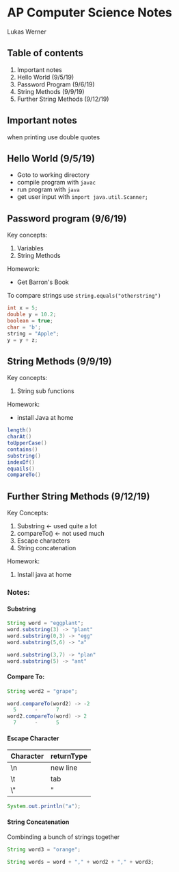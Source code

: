 # AP Computer Science Notes

Lukas Werner

## Table of contents

1. Important notes
2. Hello World (9/5/19)
3. Password Program (9/6/19)
4. String Methods (9/9/19)
5. Further String Methods (9/12/19)

## Important notes

when printing use double quotes

## Hello World (9/5/19)

* Goto to working directory
* compile program with `javac`
* run program with `java` 
* get user input with `import java.util.Scanner;`

## Password program (9/6/19)

Key concepts:

1. Variables
2. String Methods

Homework:

* Get Barron's Book

To compare strings use `string.equals("otherstring")`

```java
int x = 5;
double y = 10.2;
boolean = true;
char = 'b';
string = "Apple";
y = y + z;
```

## String Methods (9/9/19)

Key concepts:

1. String sub functions

Homework:
* install Java at home

```java
length()
charAt()
toUpperCase()
contains()
substring()
indexOf()
equails()
compareTo()
```

## Further String Methods (9/12/19)

Key Concepts:

1. Substring  <- used quite a lot
2. compareTo() <- not used much
3. Escape characters
4. String concatenation

Homework:

1. Install java at home

### Notes:

#### Substring

```java
String word = "eggplant";
word.substring(3) -> "plant"
word.substring(0,3) -> "egg"
word.substring(5,6) -> "a"

word.substring(3,7) -> "plan"
word.substring(5) -> "ant"

```

#### Compare To:

``` java
String word2 = "grape";

word.compareTo(word2) -> -2
  5      -      7
word2.compareTo(word) -> 2
  7      -      5
```

#### Escape Character

Character | returnType |
--- | --- |
\n | new line
\t | tab
\\" | "

```java
System.out.println("a");
```

#### String Concatenation

Combinding a bunch of strings together

```java
String word3 = "orange";

String words = word + "," + word2 + "," + word3;
```